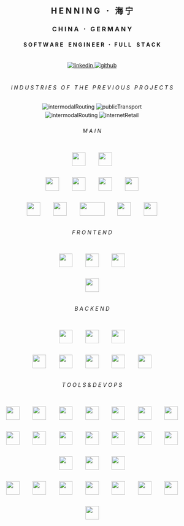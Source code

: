 ## <div align="center">H E N N I N G &nbsp; 𐄁 &nbsp; 海 宁</div>
### <div align="center">C H I N A &nbsp; 𐄁 &nbsp; G E R M A N Y</div>
#### <div align="center">S O F T W A R E⠀ E N G I N E E R &nbsp; 𐄁 &nbsp; F U L L ⠀S T A C K</div>

<br/>
<div align="center">
<a href="https://linkedin.com/in/henningvoss9" target="_blank">
<img src=https://img.shields.io/badge/linkedin-%231E77B5.svg?&style=for-the-badge&logo=linkedin&logoColor=white alt=linkedin style="margin-bottom: 5px;" />
</a>
<a href="https://github.com/hehu80" target="_blank">
<img src=https://img.shields.io/badge/github-%2324292e.svg?&style=for-the-badge&logo=github&logoColor=white alt=github style="margin-bottom: 5px;" />
</a>
</div>

<br/>

###### <div align="center">I N D U S T R I E S &nbsp; O F &nbsp; T H E &nbsp; P R E V I O U S &nbsp; P R O J E C T S</div>
<div align="center">
<img src=https://shields.io/badge/🚗-Automotive-red?style=for-the-badge alt=intermodalRouting style="margin-bottom: 5px;" /> 
<img src=https://shields.io/badge/🚇-Public%20Transport-blue?style=for-the-badge alt=publicTransport style="margin-bottom: 5px;" /> 
<br/>
<img src=https://shields.io/badge/🤖-Industrial%20Automation-green?style=for-the-badge alt=intermodalRouting style="margin-bottom: 5px;" /> 
<img src=https://shields.io/badge/💳-Internet%20retail-yellow?style=for-the-badge alt=internetRetail style="margin-bottom: 5px;" />
</div>

###### <div align="center">M A I N</div>

<div align="center">
<img style="margin: 15px" src="https://cdn.svgporn.com/logos/azure-icon.svg" height="35" />
<img style="margin: 15px" src="https://cdn.svgporn.com/logos/aws.svg" height="35" />
<br/>
<img style="margin: 15px" src="https://cdn.svgporn.com/logos/java.svg" height="35" />
<img style="margin: 15px" src="https://cdn.svgporn.com/logos/python.svg" height="35" />
<img style="margin: 15px" src="https://cdn.svgporn.com/logos/typescript-icon.svg" height="35" />
<img style="margin: 15px" src="https://cdn.svgporn.com/logos/javascript.svg" height="35" />
<br/>
<img style="margin: 15px" src="https://cdn.svgporn.com/logos/c.svg" height="35" />
<img style="margin: 15px" src="https://cdn.svgporn.com/logos/c-plusplus.svg" height="35" />
<img style="margin: 15px" src="https://upload.wikimedia.org/wikipedia/commons/f/ff/Kuka-logo.svg" height="35" width="65" />
<img style="margin: 15px" src="https://cdn.svgporn.com/logos/json.svg" height="35" />
<img style="margin: 15px" src="https://cdn.svgporn.com/logos/gopher.svg" height="35" />
</div>

###### <div align="center">F R O N T E N D</div>

<div align="center">
<img style="margin: 15px" src="https://cdn.svgporn.com/logos/qt.svg" height="35" />
<img style="margin: 15px" src="https://cdn.svgporn.com/logos/gwt.svg" height="35" />
<img style="margin: 15px" src="https://cdn.svgporn.com/logos/angular-icon.svg" height="35" />  
<br/>
<img style="margin: 15px" src="https://cdn.svgporn.com/logos/vaadin.svg" height="35" />
</div>

###### <div align="center">B A C K E N D</div>

<div align="center">
<img style="margin: 15px" src="https://cdn.svgporn.com/logos/wildfly.svg" height="35" />
<img style="margin: 15px" src="https://cdn.svgporn.com/logos/tomcat.svg" height="35" />
<img style="margin: 15px" src="https://cdn.svgporn.com/logos/mongodb.svg" height="35" />
<br/>
<img style="margin: 15px" src="https://cdn.svgporn.com/logos/spring-icon.svg" height="35" />
<img style="margin: 15px" src="https://cdn.svgporn.com/logos/hibernate.svg" height="35" />
<img style="margin: 15px" src="https://cdn.svgporn.com/logos/linux-tux.svg" height="35" />
<img style="margin: 15px" src="https://cdn.svgporn.com/logos/docker-icon.svg" height="35" />
<img style="margin: 15px" src="https://cdn.svgporn.com/logos/kubernetes.svg" height="35" />
</div>

###### <div align="center">T O O L S & D E V O P S</div>

<div align="center">
<img style="margin: 15px" src="https://cdn.svgporn.com/logos/github-icon.svg" height="35" />
<img style="margin: 15px" src="https://cdn.svgporn.com/logos/git-icon.svg" height="35" />
<img style="margin: 15px" src="https://cdn.svgporn.com/logos/jenkins.svg" height="35" />
<img style="margin: 15px" src="https://cdn.svgporn.com/logos/netbeans.svg" height="35" />
<img style="margin: 15px" src="https://cdn.svgporn.com/logos/mercurial.svg" height="35" />
<img style="margin: 15px" src="https://cdn.svgporn.com/logos/circleci.svg" height="35" />
<img style="margin: 15px" src="https://cdn.svgporn.com/logos/trac.svg" height="35" />
<br/>  
<img style="margin: 15px" src="https://cdn.svgporn.com/logos/cucumber.svg" height="35" />
<img style="margin: 15px" src="https://cdn.svgporn.com/logos/intellij-idea.svg" height="35" />
<img style="margin: 15px" src="https://cdn.svgporn.com/logos/elasticsearch.svg" height="35" />
<img style="margin: 15px" src="https://cdn.svgporn.com/logos/kibana.svg" height="35" />
<img style="margin: 15px" src="https://cdn.svgporn.com/logos/saucelabs.svg" height="35" />
<img style="margin: 15px" src="https://cdn.svgporn.com/logos/jira.svg" height="35" />
<img style="margin: 15px" src="https://cdn.svgporn.com/logos/confluence.svg" height="35" />
<img style="margin: 15px" src="https://cdn.svgporn.com/logos/bitbucket.svg" height="35" />
<img style="margin: 15px" src="https://cdn.svgporn.com/logos/logstash.svg" height="35" />
<img style="margin: 15px" src="https://cdn.svgporn.com/logos/gradle.svg" height="35" />
<br/>  
<img style="margin: 15px" src="https://cdn.svgporn.com/logos/npm-icon.svg" height="35" />
<img style="margin: 15px" src="https://cdn.svgporn.com/logos/typo3-icon.svg" height="35" />
<img style="margin: 15px" src="https://cdn.svgporn.com/logos/maven.svg" height="35" />
<img style="margin: 15px" src="https://cdn.svgporn.com/logos/selenium.svg" height="35" />
<img style="margin: 15px" src="https://cdn.svgporn.com/logos/postman-icon.svg" height="35" />
<img style="margin: 15px" src="https://cdn.svgporn.com/logos/arduino.svg" height="35" />
<img style="margin: 15px" src="https://cdn.svgporn.com/logos/nginx.svg" height="35" />
<img style="margin: 15px" src="https://cdn.svgporn.com/logos/grafana.svg" height="35" />
</div>

